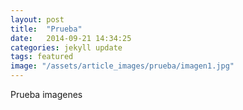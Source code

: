 ```yaml
---
layout: post
title:  "Prueba"
date:   2014-09-21 14:34:25
categories: jekyll update
tags: featured
image: "/assets/article_images/prueba/imagen1.jpg"
---
```


Prueba imagenes